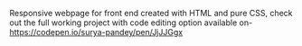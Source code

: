 Responsive webpage for front end created with HTML and pure CSS, 
check out the full working project with code editing option available on- 
https://codepen.io/surya-pandey/pen/JjJJGgx

